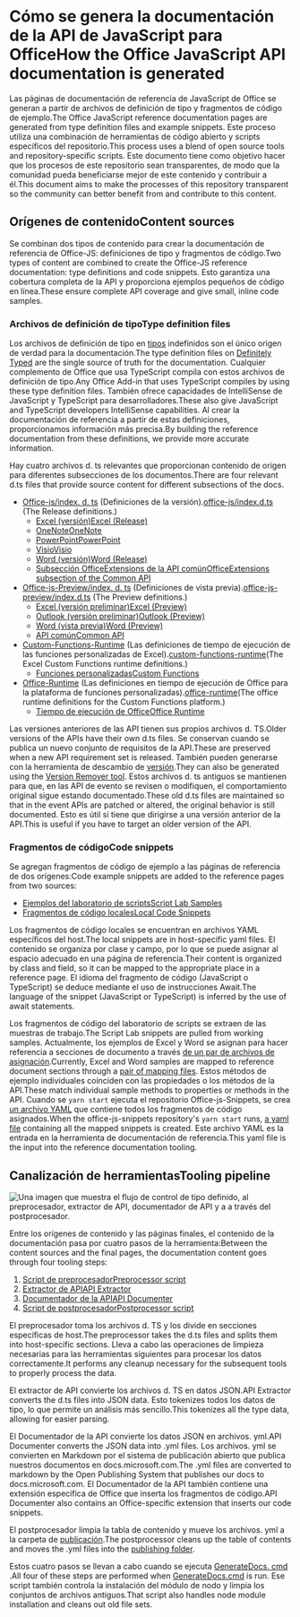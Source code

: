 # <a name="how-the-office-javascript-api-documentation-is-generated"></a><span data-ttu-id="8f6b6-101">Cómo se genera la documentación de la API de JavaScript para Office</span><span class="sxs-lookup"><span data-stu-id="8f6b6-101">How the Office JavaScript API documentation is generated</span></span>

<span data-ttu-id="8f6b6-102">Las páginas de documentación de referencia de JavaScript de Office se generan a partir de archivos de definición de tipo y fragmentos de código de ejemplo.</span><span class="sxs-lookup"><span data-stu-id="8f6b6-102">The Office JavaScript reference documentation pages are generated from type definition files and example snippets.</span></span> <span data-ttu-id="8f6b6-103">Este proceso utiliza una combinación de herramientas de código abierto y scripts específicos del repositorio.</span><span class="sxs-lookup"><span data-stu-id="8f6b6-103">This process uses a blend of open source tools and repository-specific scripts.</span></span> <span data-ttu-id="8f6b6-104">Este documento tiene como objetivo hacer que los procesos de este repositorio sean transparentes, de modo que la comunidad pueda beneficiarse mejor de este contenido y contribuir a él.</span><span class="sxs-lookup"><span data-stu-id="8f6b6-104">This document aims to make the processes of this repository transparent so the community can better benefit from and contribute to this content.</span></span>

## <a name="content-sources"></a><span data-ttu-id="8f6b6-105">Orígenes de contenido</span><span class="sxs-lookup"><span data-stu-id="8f6b6-105">Content sources</span></span>

<span data-ttu-id="8f6b6-106">Se combinan dos tipos de contenido para crear la documentación de referencia de Office-JS: definiciones de tipo y fragmentos de código.</span><span class="sxs-lookup"><span data-stu-id="8f6b6-106">Two types of content are combined to create the Office-JS reference documentation: type definitions and code snippets.</span></span> <span data-ttu-id="8f6b6-107">Esto garantiza una cobertura completa de la API y proporciona ejemplos pequeños de código en línea.</span><span class="sxs-lookup"><span data-stu-id="8f6b6-107">These ensure complete API coverage and give small, inline code samples.</span></span>

### <a name="type-definition-files"></a><span data-ttu-id="8f6b6-108">Archivos de definición de tipo</span><span class="sxs-lookup"><span data-stu-id="8f6b6-108">Type definition files</span></span>

<span data-ttu-id="8f6b6-109">Los archivos de definición de tipo en [tipos](https://github.com/DefinitelyTyped/DefinitelyTyped) indefinidos son el único origen de verdad para la documentación.</span><span class="sxs-lookup"><span data-stu-id="8f6b6-109">The type definition files on [Definitely Typed](https://github.com/DefinitelyTyped/DefinitelyTyped) are the single source of truth for the documentation.</span></span> <span data-ttu-id="8f6b6-110">Cualquier complemento de Office que usa TypeScript compila con estos archivos de definición de tipo.</span><span class="sxs-lookup"><span data-stu-id="8f6b6-110">Any Office Add-in that uses TypeScript compiles by using these type definition files.</span></span> <span data-ttu-id="8f6b6-111">También ofrece capacidades de IntelliSense de JavaScript y TypeScript para desarrolladores.</span><span class="sxs-lookup"><span data-stu-id="8f6b6-111">These also give JavaScript and TypeScript developers IntelliSense capabilities.</span></span> <span data-ttu-id="8f6b6-112">Al crear la documentación de referencia a partir de estas definiciones, proporcionamos información más precisa.</span><span class="sxs-lookup"><span data-stu-id="8f6b6-112">By building the reference documentation from these definitions, we provide more accurate information.</span></span>

<span data-ttu-id="8f6b6-113">Hay cuatro archivos d. ts relevantes que proporcionan contenido de origen para diferentes subsecciones de los documentos.</span><span class="sxs-lookup"><span data-stu-id="8f6b6-113">There are four relevant d.ts files that provide source content for different subsections of the docs.</span></span>

- <span data-ttu-id="8f6b6-114">[Office-js/index. d. ts](https://raw.githubusercontent.com/DefinitelyTyped/DefinitelyTyped/master/types/office-js/index.d.ts) (Definiciones de la versión).</span><span class="sxs-lookup"><span data-stu-id="8f6b6-114">[office-js/index.d.ts](https://raw.githubusercontent.com/DefinitelyTyped/DefinitelyTyped/master/types/office-js/index.d.ts) (The Release definitions.)</span></span>
  - [<span data-ttu-id="8f6b6-115">Excel (versión)</span><span class="sxs-lookup"><span data-stu-id="8f6b6-115">Excel (Release)</span></span>](https://docs.microsoft.com/javascript/api/excel_release)
  - [<span data-ttu-id="8f6b6-116">OneNote</span><span class="sxs-lookup"><span data-stu-id="8f6b6-116">OneNote</span></span>](https://docs.microsoft.com/javascript/api/onenote)
  - [<span data-ttu-id="8f6b6-117">PowerPoint</span><span class="sxs-lookup"><span data-stu-id="8f6b6-117">PowerPoint</span></span>](https://docs.microsoft.com/javascript/api/powerpoint)
  - [<span data-ttu-id="8f6b6-118">Visio</span><span class="sxs-lookup"><span data-stu-id="8f6b6-118">Visio</span></span>](https://docs.microsoft.com/javascript/api/visio)
  - [<span data-ttu-id="8f6b6-119">Word (versión)</span><span class="sxs-lookup"><span data-stu-id="8f6b6-119">Word (Release)</span></span>](https://docs.microsoft.com/javascript/api/word_release)
  - [<span data-ttu-id="8f6b6-120">Subsección OfficeExtensions de la API común</span><span class="sxs-lookup"><span data-stu-id="8f6b6-120">OfficeExtensions subsection of the Common API</span></span>](https://docs.microsoft.com/javascript/api/office)
- <span data-ttu-id="8f6b6-121">[Office-js-Preview/index. d. ts](https://raw.githubusercontent.com/DefinitelyTyped/DefinitelyTyped/master/types/office-js-preview/index.d.ts) (Definiciones de vista previa).</span><span class="sxs-lookup"><span data-stu-id="8f6b6-121">[office-js-preview/index.d.ts](https://raw.githubusercontent.com/DefinitelyTyped/DefinitelyTyped/master/types/office-js-preview/index.d.ts) (The Preview definitions.)</span></span>
  - [<span data-ttu-id="8f6b6-122">Excel (versión preliminar)</span><span class="sxs-lookup"><span data-stu-id="8f6b6-122">Excel (Preview)</span></span>](https://docs.microsoft.com/javascript/api/excel)
  - [<span data-ttu-id="8f6b6-123">Outlook (versión preliminar)</span><span class="sxs-lookup"><span data-stu-id="8f6b6-123">Outlook (Preview)</span></span>](https://docs.microsoft.com/javascript/api/outlook)
  - [<span data-ttu-id="8f6b6-124">Word (vista previa)</span><span class="sxs-lookup"><span data-stu-id="8f6b6-124">Word (Preview)</span></span>](https://docs.microsoft.com/javascript/api/word)
  - [<span data-ttu-id="8f6b6-125">API común</span><span class="sxs-lookup"><span data-stu-id="8f6b6-125">Common API</span></span>](https://docs.microsoft.com/javascript/api/office)
- <span data-ttu-id="8f6b6-126">[Custom-Functions-Runtime](https://github.com/DefinitelyTyped/DefinitelyTyped/blob/master/types/custom-functions-runtime/index.d.ts) (Las definiciones de tiempo de ejecución de las funciones personalizadas de Excel).</span><span class="sxs-lookup"><span data-stu-id="8f6b6-126">[custom-functions-runtime](https://github.com/DefinitelyTyped/DefinitelyTyped/blob/master/types/custom-functions-runtime/index.d.ts)(The Excel Custom Functions runtime definitions.)</span></span>
  - [<span data-ttu-id="8f6b6-127">Funciones personalizadas</span><span class="sxs-lookup"><span data-stu-id="8f6b6-127">Custom Functions</span></span>](https://docs.microsoft.com/javascript/api/custom-functions-runtime)
- <span data-ttu-id="8f6b6-128">[Office-Runtime](https://github.com/DefinitelyTyped/DefinitelyTyped/blob/master/types/office-runtime/index.d.ts) (Las definiciones en tiempo de ejecución de Office para la plataforma de funciones personalizadas).</span><span class="sxs-lookup"><span data-stu-id="8f6b6-128">[office-runtime](https://github.com/DefinitelyTyped/DefinitelyTyped/blob/master/types/office-runtime/index.d.ts)(The office runtime definitions for the Custom Functions platform.)</span></span>
  - [<span data-ttu-id="8f6b6-129">Tiempo de ejecución de Office</span><span class="sxs-lookup"><span data-stu-id="8f6b6-129">Office Runtime</span></span>](https://docs.microsoft.com/javascript/api/office-runtime)

<span data-ttu-id="8f6b6-130">Las versiones anteriores de las API tienen sus propios archivos d. TS.</span><span class="sxs-lookup"><span data-stu-id="8f6b6-130">Older versions of the APIs have their own d.ts files.</span></span> <span data-ttu-id="8f6b6-131">Se conservan cuando se publica un nuevo conjunto de requisitos de la API.</span><span class="sxs-lookup"><span data-stu-id="8f6b6-131">These are preserved when a new API requirement set is released.</span></span> <span data-ttu-id="8f6b6-132">También pueden generarse con la herramienta de descambio de [versión](https://github.com/OfficeDev/office-js-docs-reference/blob/master/generate-docs/tools/VersionRemover.ts).</span><span class="sxs-lookup"><span data-stu-id="8f6b6-132">They can also be generated using the [Version Remover tool](https://github.com/OfficeDev/office-js-docs-reference/blob/master/generate-docs/tools/VersionRemover.ts).</span></span> <span data-ttu-id="8f6b6-133">Estos archivos d. ts antiguos se mantienen para que, en las API de evento se revisen o modifiquen, el comportamiento original sigue estando documentado.</span><span class="sxs-lookup"><span data-stu-id="8f6b6-133">These old d.ts files are maintained so that in the event APIs are patched or altered, the original behavior is still documented.</span></span> <span data-ttu-id="8f6b6-134">Esto es útil si tiene que dirigirse a una versión anterior de la API.</span><span class="sxs-lookup"><span data-stu-id="8f6b6-134">This is useful if you have to target an older version of the API.</span></span>

### <a name="code-snippets"></a><span data-ttu-id="8f6b6-135">Fragmentos de código</span><span class="sxs-lookup"><span data-stu-id="8f6b6-135">Code snippets</span></span>

<span data-ttu-id="8f6b6-136">Se agregan fragmentos de código de ejemplo a las páginas de referencia de dos orígenes:</span><span class="sxs-lookup"><span data-stu-id="8f6b6-136">Code example snippets are added to the reference pages from two sources:</span></span>

- [<span data-ttu-id="8f6b6-137">Ejemplos del laboratorio de scripts</span><span class="sxs-lookup"><span data-stu-id="8f6b6-137">Script Lab Samples</span></span>](https://github.com/OfficeDev/office-js-snippets)
- [<span data-ttu-id="8f6b6-138">Fragmentos de código locales</span><span class="sxs-lookup"><span data-stu-id="8f6b6-138">Local Code Snippets</span></span>](https://github.com/OfficeDev/office-js-docs-reference/tree/master/docs/code-snippets)

<span data-ttu-id="8f6b6-139">Los fragmentos de código locales se encuentran en archivos YAML específicos del host.</span><span class="sxs-lookup"><span data-stu-id="8f6b6-139">The local snippets are in host-specific yaml files.</span></span> <span data-ttu-id="8f6b6-140">El contenido se organiza por clase y campo, por lo que se puede asignar al espacio adecuado en una página de referencia.</span><span class="sxs-lookup"><span data-stu-id="8f6b6-140">Their content is organized by class and field, so it can be mapped to the appropriate place in a reference page.</span></span> <span data-ttu-id="8f6b6-141">El idioma del fragmento de código (JavaScript o TypeScript) se deduce mediante el uso de instrucciones Await.</span><span class="sxs-lookup"><span data-stu-id="8f6b6-141">The language of the snippet (JavaScript or TypeScript) is inferred by the use of await statements.</span></span>

<span data-ttu-id="8f6b6-142">Los fragmentos de código del laboratorio de scripts se extraen de las muestras de trabajo.</span><span class="sxs-lookup"><span data-stu-id="8f6b6-142">The Script Lab snippets are pulled from working samples.</span></span> <span data-ttu-id="8f6b6-143">Actualmente, los ejemplos de Excel y Word se asignan para hacer referencia a secciones de documento a través [de un par de archivos de asignación](https://github.com/OfficeDev/office-js-snippets/tree/master/snippet-extractor-metadata).</span><span class="sxs-lookup"><span data-stu-id="8f6b6-143">Currently, Excel and Word samples are mapped to reference document sections through a [pair of mapping files](https://github.com/OfficeDev/office-js-snippets/tree/master/snippet-extractor-metadata).</span></span> <span data-ttu-id="8f6b6-144">Estos métodos de ejemplo individuales coinciden con las propiedades o los métodos de la API.</span><span class="sxs-lookup"><span data-stu-id="8f6b6-144">These match individual sample methods to properties or methods in the API.</span></span> <span data-ttu-id="8f6b6-145">Cuando se `yarn start` ejecuta el repositorio Office-js-Snippets, se crea [un archivo YAML](https://github.com/OfficeDev/office-js-snippets/blob/master/snippet-extractor-output/snippets.yaml) que contiene todos los fragmentos de código asignados.</span><span class="sxs-lookup"><span data-stu-id="8f6b6-145">When the office-js-snippets repository's `yarn start` runs, [a yaml file](https://github.com/OfficeDev/office-js-snippets/blob/master/snippet-extractor-output/snippets.yaml) containing all the mapped snippets is created.</span></span> <span data-ttu-id="8f6b6-146">Este archivo YAML es la entrada en la herramienta de documentación de referencia.</span><span class="sxs-lookup"><span data-stu-id="8f6b6-146">This yaml file is the input into the reference documentation tooling.</span></span>

## <a name="tooling-pipeline"></a><span data-ttu-id="8f6b6-147">Canalización de herramientas</span><span class="sxs-lookup"><span data-stu-id="8f6b6-147">Tooling pipeline</span></span>

![Una imagen que muestra el flujo de control de tipo definido, al preprocesador, extractor de API, documentador de API y a a través del postprocesador.](ToolingPipeline.png)

<span data-ttu-id="8f6b6-149">Entre los orígenes de contenido y las páginas finales, el contenido de la documentación pasa por cuatro pasos de la herramienta:</span><span class="sxs-lookup"><span data-stu-id="8f6b6-149">Between the content sources and the final pages, the documentation content goes through four tooling steps:</span></span>

1. [<span data-ttu-id="8f6b6-150">Script de preprocesador</span><span class="sxs-lookup"><span data-stu-id="8f6b6-150">Preprocessor script</span></span>](https://github.com/OfficeDev/office-js-docs-reference/blob/master/generate-docs/scripts/preprocessor.ts)
1. [<span data-ttu-id="8f6b6-151">Extractor de API</span><span class="sxs-lookup"><span data-stu-id="8f6b6-151">API Extractor</span></span>](https://api-extractor.com/)
1. [<span data-ttu-id="8f6b6-152">Documentador de la API</span><span class="sxs-lookup"><span data-stu-id="8f6b6-152">API Documenter</span></span>](https://github.com/microsoft/web-build-tools/blob/master/apps/api-documenter/README.md)
1. [<span data-ttu-id="8f6b6-153">Script de postprocesador</span><span class="sxs-lookup"><span data-stu-id="8f6b6-153">Postprocessor script</span></span>](https://github.com/OfficeDev/office-js-docs-reference/blob/master/generate-docs/scripts/postprocessor.ts)

<span data-ttu-id="8f6b6-154">El preprocesador toma los archivos d. TS y los divide en secciones específicas de host.</span><span class="sxs-lookup"><span data-stu-id="8f6b6-154">The preprocessor takes the d.ts files and splits them into host-specific sections.</span></span> <span data-ttu-id="8f6b6-155">Lleva a cabo las operaciones de limpieza necesarias para las herramientas siguientes para procesar los datos correctamente.</span><span class="sxs-lookup"><span data-stu-id="8f6b6-155">It performs any cleanup necessary for the subsequent tools to properly process the data.</span></span>

<span data-ttu-id="8f6b6-156">El extractor de API convierte los archivos d. TS en datos JSON.</span><span class="sxs-lookup"><span data-stu-id="8f6b6-156">API Extractor converts the d.ts files into JSON data.</span></span> <span data-ttu-id="8f6b6-157">Esto tokenizes todos los datos de tipo, lo que permite un análisis más sencillo.</span><span class="sxs-lookup"><span data-stu-id="8f6b6-157">This tokenizes all the type data, allowing for easier parsing.</span></span>

<span data-ttu-id="8f6b6-158">El Documentador de la API convierte los datos JSON en archivos. yml.</span><span class="sxs-lookup"><span data-stu-id="8f6b6-158">API Documenter converts the JSON data into .yml files.</span></span> <span data-ttu-id="8f6b6-159">Los archivos. yml se convierten en Markdown por el sistema de publicación abierto que publica nuestros documentos en docs.microsoft.com.</span><span class="sxs-lookup"><span data-stu-id="8f6b6-159">The .yml files are converted to markdown by the Open Publishing System that publishes our docs to docs.microsoft.com.</span></span> <span data-ttu-id="8f6b6-160">El Documentador de la API también contiene una extensión específica de Office que inserta los fragmentos de código.</span><span class="sxs-lookup"><span data-stu-id="8f6b6-160">API Documenter also contains an Office-specific extension that inserts our code snippets.</span></span>

<span data-ttu-id="8f6b6-161">El postprocesador limpia la tabla de contenido y mueve los archivos. yml a la carpeta de [publicación](https://github.com/OfficeDev/office-js-docs-reference/tree/master/docs/docs-ref-autogen).</span><span class="sxs-lookup"><span data-stu-id="8f6b6-161">The postprocessor cleans up the table of contents and moves the .yml files into the [publishing folder](https://github.com/OfficeDev/office-js-docs-reference/tree/master/docs/docs-ref-autogen).</span></span>

<span data-ttu-id="8f6b6-162">Estos cuatro pasos se llevan a cabo cuando se ejecuta [GenerateDocs. cmd](https://github.com/OfficeDev/office-js-docs-reference/blob/master/generate-docs/GenerateDocs.cmd) .</span><span class="sxs-lookup"><span data-stu-id="8f6b6-162">All four of these steps are performed when [GenerateDocs.cmd](https://github.com/OfficeDev/office-js-docs-reference/blob/master/generate-docs/GenerateDocs.cmd) is run.</span></span> <span data-ttu-id="8f6b6-163">Ese script también controla la instalación del módulo de nodo y limpia los conjuntos de archivos antiguos.</span><span class="sxs-lookup"><span data-stu-id="8f6b6-163">That script also handles node module installation and cleans out old file sets.</span></span>
